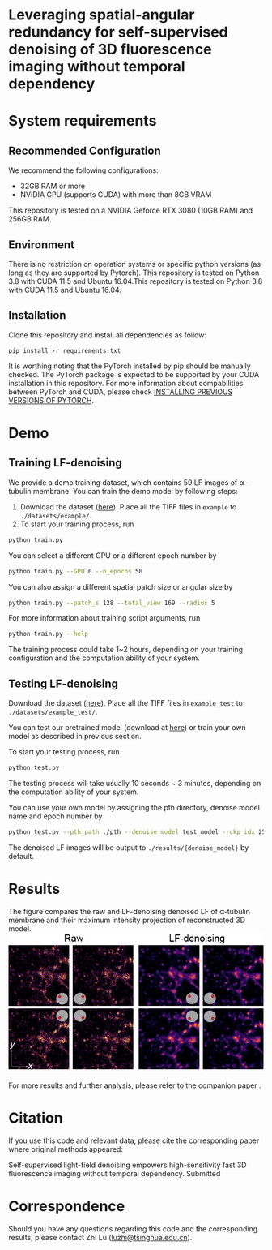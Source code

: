 # Leveraging spatial-angular redundancy for self-supervised denoising of 3D fluorescence imaging without temporal dependency

# System requirements
## Recommended Configuration

We recommend the following configurations:

* 32GB RAM or more
* NVIDIA GPU (supports CUDA) with more than 8GB VRAM

This repository is tested on a NVIDIA Geforce RTX 3080 (10GB RAM) and 256GB RAM.

## Environment
There is no restriction on operation systems or specific python versions (as long as they are supported by Pytorch). This repository is tested on Python 3.8 with CUDA 11.5 and Ubuntu 16.04.This repository is tested on Python 3.8 with CUDA 11.5 and Ubuntu 16.04.

## Installation
Clone this repository and install all dependencies as follow:
```shell
pip install -r requirements.txt
``````

It is worthing noting that the PyTorch installed by pip should be manually checked. The PyTorch package is expected to be supported by your CUDA installation in this repository. For more information about compabilities between PyTorch and CUDA, please check [INSTALLING PREVIOUS VERSIONS OF PYTORCH](https://pytorch.org/get-started/previous-versions/).

# Demo
## Training LF-denoising

We provide a demo training dataset, which contains 59 LF images of α-tubulin membrane. You can train the demo model by following steps:

1. Download the dataset ([here](https://zenodo.org/records/16938669)). Place all the TIFF files in `example` to `./datasets/example/`.
2. To start your training process, run
```bash
python train.py
```
You can select a different GPU or a different epoch number by
```bash
python train.py --GPU 0 --n_epochs 50
```

You can also assign a different spatial patch size or angular size by 
```bash
python train.py --patch_s 128 --total_view 169 --radius 5
```

For more information about training script arguments, run
```bash
python train.py --help
```

The training process could take 1~2 hours, depending on your training configuration and the computation ability of your system.

## Testing LF-denoising

Download the dataset ([here](https://zenodo.org/records/11274187)). Place all the TIFF files in `example_test` to `./datasets/example_test/`.

You can test our pretrained model (download at [here](https://zenodo.org/records/16938762)) or train your own model as described in previous section.

To start your testing process, run

```bash
python test.py
```

The testing process will take usually 10 seconds ~ 3 minutes, depending on the computation ability of your system.

You can use your own model by assigning the pth directory, denoise model name and epoch number by

```bash
python test.py --pth_path ./pth --denoise_model test_model --ckp_idx 25
```

The denoised LF images will be output to `./results/{denoise_model}` by default.

# Results

The figure compares the raw and LF-denoising denoised LF of α-tubulin membrane and their maximum intensity projection of reconstructed 3D model.
<img src="result.png">

For more results and further analysis, please refer to the companion paper []().

# Citation
If you use this code and relevant data, please cite the corresponding paper where original methods appeared:

Self-supervised light-field denoising empowers high-sensitivity fast 3D fluorescence imaging without temporal dependency. Submitted

# Correspondence
Should you have any questions regarding this code and the corresponding results, please contact Zhi Lu (luzhi@tsinghua.edu.cn).

